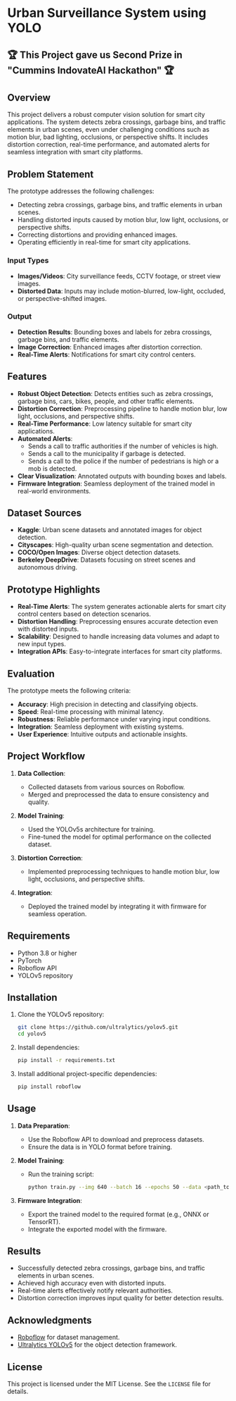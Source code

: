 # Urban Surveillance System using YOLO

## 🏆 This Project gave us **Second Prize** in **"Cummins IndovateAI Hackathon"** 🏆

## Overview
This project delivers a robust computer vision solution for smart city applications. The system detects zebra crossings, garbage bins, and traffic elements in urban scenes, even under challenging conditions such as motion blur, bad lighting, occlusions, or perspective shifts. It includes distortion correction, real-time performance, and automated alerts for seamless integration with smart city platforms.

## Problem Statement
The prototype addresses the following challenges:
- Detecting zebra crossings, garbage bins, and traffic elements in urban scenes.
- Handling distorted inputs caused by motion blur, low light, occlusions, or perspective shifts.
- Correcting distortions and providing enhanced images.
- Operating efficiently in real-time for smart city applications.

### Input Types
- **Images/Videos**: City surveillance feeds, CCTV footage, or street view images.
- **Distorted Data**: Inputs may include motion-blurred, low-light, occluded, or perspective-shifted images.

### Output
- **Detection Results**: Bounding boxes and labels for zebra crossings, garbage bins, and traffic elements.
- **Image Correction**: Enhanced images after distortion correction.
- **Real-Time Alerts**: Notifications for smart city control centers.

## Features
- **Robust Object Detection**: Detects entities such as zebra crossings, garbage bins, cars, bikes, people, and other traffic elements.
- **Distortion Correction**: Preprocessing pipeline to handle motion blur, low light, occlusions, and perspective shifts.
- **Real-Time Performance**: Low latency suitable for smart city applications.
- **Automated Alerts**:
  - Sends a call to traffic authorities if the number of vehicles is high.
  - Sends a call to the municipality if garbage is detected.
  - Sends a call to the police if the number of pedestrians is high or a mob is detected.
- **Clear Visualization**: Annotated outputs with bounding boxes and labels.
- **Firmware Integration**: Seamless deployment of the trained model in real-world environments.

## Dataset Sources
- **Kaggle**: Urban scene datasets and annotated images for object detection.
- **Cityscapes**: High-quality urban scene segmentation and detection.
- **COCO/Open Images**: Diverse object detection datasets.
- **Berkeley DeepDrive**: Datasets focusing on street scenes and autonomous driving.

## Prototype Highlights
- **Real-Time Alerts**: The system generates actionable alerts for smart city control centers based on detection scenarios.
- **Distortion Handling**: Preprocessing ensures accurate detection even with distorted inputs.
- **Scalability**: Designed to handle increasing data volumes and adapt to new input types.
- **Integration APIs**: Easy-to-integrate interfaces for smart city platforms.

## Evaluation
The prototype meets the following criteria:
- **Accuracy**: High precision in detecting and classifying objects.
- **Speed**: Real-time processing with minimal latency.
- **Robustness**: Reliable performance under varying input conditions.
- **Integration**: Seamless deployment with existing systems.
- **User Experience**: Intuitive outputs and actionable insights.

## Project Workflow
1. **Data Collection**:
   - Collected datasets from various sources on Roboflow.
   - Merged and preprocessed the data to ensure consistency and quality.

2. **Model Training**:
   - Used the YOLOv5s architecture for training.
   - Fine-tuned the model for optimal performance on the collected dataset.

3. **Distortion Correction**:
   - Implemented preprocessing techniques to handle motion blur, low light, occlusions, and perspective shifts.

4. **Integration**:
   - Deployed the trained model by integrating it with firmware for seamless operation.

## Requirements
- Python 3.8 or higher
- PyTorch
- Roboflow API
- YOLOv5 repository

## Installation
1. Clone the YOLOv5 repository:
   ```bash
   git clone https://github.com/ultralytics/yolov5.git
   cd yolov5
   ```
2. Install dependencies:
   ```bash
   pip install -r requirements.txt
   ```
3. Install additional project-specific dependencies:
   ```bash
   pip install roboflow
   ```

## Usage
1. **Data Preparation**:
   - Use the Roboflow API to download and preprocess datasets.
   - Ensure the data is in YOLO format before training.

2. **Model Training**:
   - Run the training script:
     ```bash
     python train.py --img 640 --batch 16 --epochs 50 --data <path_to_data.yaml> --weights yolov5s.pt
     ```

3. **Firmware Integration**:
   - Export the trained model to the required format (e.g., ONNX or TensorRT).
   - Integrate the exported model with the firmware.

## Results
- Successfully detected zebra crossings, garbage bins, and traffic elements in urban scenes.
- Achieved high accuracy even with distorted inputs.
- Real-time alerts effectively notify relevant authorities.
- Distortion correction improves input quality for better detection results.

## Acknowledgments
- [Roboflow](https://roboflow.com) for dataset management.
- [Ultralytics YOLOv5](https://github.com/ultralytics/yolov5) for the object detection framework.

## License
This project is licensed under the MIT License. See the `LICENSE` file for details.
